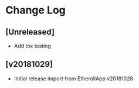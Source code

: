 # Change Log


## [Unreleased]

  - Add tox testing


## [v20181029]

  - Initial release import from EtherollApp v20181028
